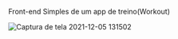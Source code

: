 Front-end Simples de um app de treino(Workout)


![Captura de tela 2021-12-05 131502](https://user-images.githubusercontent.com/45775404/144754382-50776a30-ca91-44e3-b26b-d397146828f4.png)
